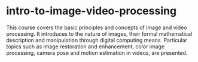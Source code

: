 # intro-to-image-video-processing
This course covers the basic principles and concepts of image and video processing. 
It introduces to the nature of images, their formal mathematical description and manipulation through digital computing means. 
Particular topics such as image restoration and enhancement, color image processing, camera pose and motion estimation in videos, are presented.

